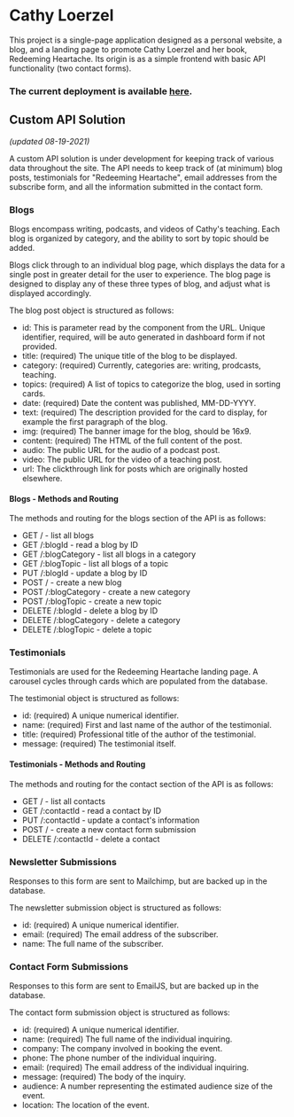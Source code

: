 # Cathy Loerzel

This project is a single-page application designed as a personal website, a blog, and a landing page to promote Cathy Loerzel and her book, Redeeming Heartache. Its origin is as a simple frontend with basic API functionality (two contact forms).

### The current deployment is available [here](https://cathy-loerzel.vercel.app/).

## Custom API Solution

*(updated 08-19-2021)*

A custom API solution is under development for keeping track of various data throughout the site. The API needs to keep track of (at minimum) blog posts, testimonials for "Redeeming Heartache", email addresses from the subscribe form, and all the information submitted in the contact form.

### Blogs

Blogs encompass writing, podcasts, and videos of Cathy's teaching. Each blog is organized by category, and the ability to sort by topic should be added.

Blogs click through to an individual blog page, which displays the data for a single post in greater detail for the user to experience. The blog page is designed to display any of these three types of blog, and adjust what is displayed accordingly.

The blog post object is structured as follows:

- id: This is parameter read by the component from the URL. Unique identifier, required, will be auto generated in dashboard form if not provided.
- title: (required) The unique title of the blog to be displayed.
- category: (required) Currently, categories are: writing, prodcasts, teaching.
- topics: (required) A list of topics to categorize the blog, used in sorting cards.
- date: (required) Date the content was published, MM-DD-YYYY.
- text: (required) The description provided for the card to display, for example the first paragraph of the blog.
- img: (required) The banner image for the blog, should be 16x9.
- content: (required) The HTML of the full content of the post.
- audio: The public URL for the audio of a podcast post.
- video: The public URL for the video of a teaching post.
- url: The clickthrough link for posts which are originally hosted elsewhere.

#### Blogs - Methods and Routing

The methods and routing for the blogs section of the API is as follows:

- GET / - list all blogs
- GET /:blogId - read a blog by ID
- GET /:blogCategory - list all blogs in a category
- GET /:blogTopic - list all blogs of a topic
- PUT /:blogId - update a blog by ID
- POST / - create a new blog
- POST /:blogCategory - create a new category
- POST /:blogTopic - create a new topic
- DELETE /:blogId - delete a blog by ID
- DELETE /:blogCategory - delete a category
- DELETE /:blogTopic - delete a topic

### Testimonials

Testimonials are used for the Redeeming Heartache landing page. A carousel cycles through cards which are populated from the database.

The testimonial object is structured as follows:

- id: (required) A unique numerical identifier.
- name: (required) First and last name of the author of the testimonial.
- title: (required) Professional title of the author of the testimonial.
- message: (required) The testimonial itself.

#### Testimonials - Methods and Routing

The methods and routing for the contact section of the API is as follows:

- GET / - list all contacts
- GET /:contactId - read a contact by ID
- PUT /:contactId - update a contact's information
- POST / - create a new contact form submission
- DELETE /:contactId - delete a contact

### Newsletter Submissions

Responses to this form are sent to Mailchimp, but are backed up in the database.

The newsletter submission object is structured as follows:

- id: (required) A unique numerical identifier.
- email: (required) The email address of the subscriber.
- name: The full name of the subscriber.

### Contact Form Submissions

Responses to this form are sent to EmailJS, but are backed up in the database.

The contact form submission object is structured as follows:

- id: (required) A unique numerical identifier.
- name: (required) The full name of the individual inquiring.
- company: The company involved in booking the event.
- phone: The phone number of the individual inquiring.
- email: (required) The email address of the individual inquiring.
- message: (required) The body of the inquiry.
- audience: A number representing the estimated audience size of the event.
- location: The location of the event.
